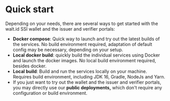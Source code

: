 # Quick start

Depending on your needs, there are several ways to get started with the walt.id SSI wallet and the issuer and verifier portals:

* **Docker compose**: Quick way to launch and try out the latest builds of the services. No build environment required, adaptation of default config may be necessary, depending on your setup.
* **Local docker build**: quickly build the individual services using Docker and launch the docker images. No local build environment required, besides docker.
* **Local build**: Build and run the services locally on your machine. Requires build environment, including JDK 16, Gradle, NodeJs and Yarn.
* If you just want to try out the wallet and the issuer and verifier portals, you may directly use our **public deployments,** which don't require any configuration or build environment.&#x20;

